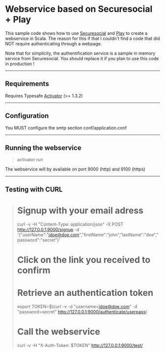 Webservice based on Securesocial + Play
========================================

This sample code shows how to use [Securesocial](http://securesocial.ws/) and [Play](https://www.playframework.com) to create a webservice in Scala.
The reason for this if that I couldn't find a code that did NOT require authenticating through a webpage.

Note that for simplicity, the authentification service is a sample in memory service from Securesocial.
You should replace it if you plan to use this code in production !

----
## Requirements

Requires Typesafe [Activator](https://www.typesafe.com/get-started) (>= 1.3.2)

----
## Configuration

You MUST configure the smtp section conf/application.conf

----
## Running the webservice

>activator run

The webservice will by available on port 9000 (http) and 9100 (https)

----
## Testing with CURL

># Signup with your email adress
>curl -v -H "Content-Type: application/json" -X POST http://127.0.0.1:9000/signup -d '{"userName":"jdoe@doe.com","firstName":"john","lastName":"doe","password":"secret"}'
>
># Click on the link you received to confirm
>
># Retrieve an authentication token
>export TOKEN=$(curl -v -d "username=jdoe@doe.com" -d "password=secret" http://127.0.0.1:9000/authenticate/userpass)
>
># Call the webservice
>curl -v -H "X-Auth-Token: $TOKEN" http://127.0.0.1:9000/test/
